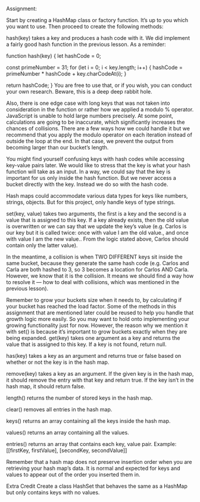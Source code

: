 Assignment:

Start by creating a HashMap class or factory function. It’s up to you which you want to use. Then proceed to create the following methods:

hash(key) takes a key and produces a hash code with it. We did implement a fairly good hash function in the previous lesson. As a reminder:

 function hash(key) {
   let hashCode = 0;
      
   const primeNumber = 31;
   for (let i = 0; i < key.length; i++) {
     hashCode = primeNumber * hashCode + key.charCodeAt(i);
   }

   return hashCode;
 } 
You are free to use that, or if you wish, you can conduct your own research. Beware, this is a deep deep rabbit hole.

Also, there is one edge case with long keys that was not taken into consideration in the function or rather how we applied a modulo % operator. JavaScript is unable to hold large numbers precisely. At some point, calculations are going to be inaccurate, which significantly increases the chances of collisions. There are a few ways how we could handle it but we recommend that you apply the modulo operator on each iteration instead of outside the loop at the end. In that case, we prevent the output from becoming larger than our bucket’s length.

You might find yourself confusing keys with hash codes while accessing key-value pairs later. We would like to stress that the key is what your hash function will take as an input. In a way, we could say that the key is important for us only inside the hash function. But we never access a bucket directly with the key. Instead we do so with the hash code.

Hash maps could accommodate various data types for keys like numbers, strings, objects. But for this project, only handle keys of type strings.

set(key, value) takes two arguments, the first is a key and the second is a value that is assigned to this key. If a key already exists, then the old value is overwritten or we can say that we update the key’s value (e.g. Carlos is our key but it is called twice: once with value I am the old value., and once with value I am the new value.. From the logic stated above, Carlos should contain only the latter value).

In the meantime, a collision is when TWO DIFFERENT keys sit inside the same bucket, because they generate the same hash code (e.g. Carlos and Carla are both hashed to 3, so 3 becomes a location for Carlos AND Carla. However, we know that it is the collision. It means we should find a way how to resolve it — how to deal with collisions, which was mentioned in the previous lesson).

Remember to grow your buckets size when it needs to, by calculating if your bucket has reached the load factor. Some of the methods in this assignment that are mentioned later could be reused to help you handle that growth logic more easily. So you may want to hold onto implementing your growing functionality just for now. However, the reason why we mention it with set() is because it’s important to grow buckets exactly when they are being expanded.
get(key) takes one argument as a key and returns the value that is assigned to this key. If a key is not found, return null.

has(key) takes a key as an argument and returns true or false based on whether or not the key is in the hash map.

remove(key) takes a key as an argument. If the given key is in the hash map, it should remove the entry with that key and return true. If the key isn’t in the hash map, it should return false.

length() returns the number of stored keys in the hash map.

clear() removes all entries in the hash map.

keys() returns an array containing all the keys inside the hash map.

values() returns an array containing all the values.

entries() returns an array that contains each key, value pair. Example: [[firstKey, firstValue], [secondKey, secondValue]]

Remember that a hash map does not preserve insertion order when you are retrieving your hash map’s data. It is normal and expected for keys and values to appear out of the order you inserted them in.

Extra Credit
Create a class HashSet that behaves the same as a HashMap but only contains keys with no values.
